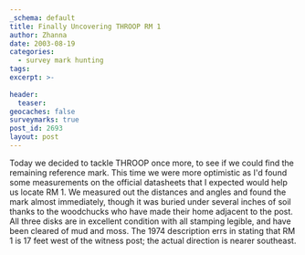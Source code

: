 ```yaml
---
_schema: default
title: Finally Uncovering THROOP RM 1
author: Zhanna
date: 2003-08-19
categories:
  - survey mark hunting
tags:
excerpt: >- 
  
header:
  teaser:
geocaches: false
surveymarks: true
post_id: 2693
layout: post  
---
```


Today we decided to tackle THROOP once more, to see if we could find the remaining reference mark. This time we were more optimistic as I'd found some measurements on the official datasheets that I expected would help us locate RM 1. We measured out the distances and angles and found the mark almost immediately, though it was buried under several inches of soil thanks to the woodchucks who have made their home adjacent to the post. All three disks are in excellent condition with all stamping legible, and have been cleared of mud and moss. The 1974 description errs in stating that RM 1 is 17 feet west of the witness post; the actual direction is nearer southeast.